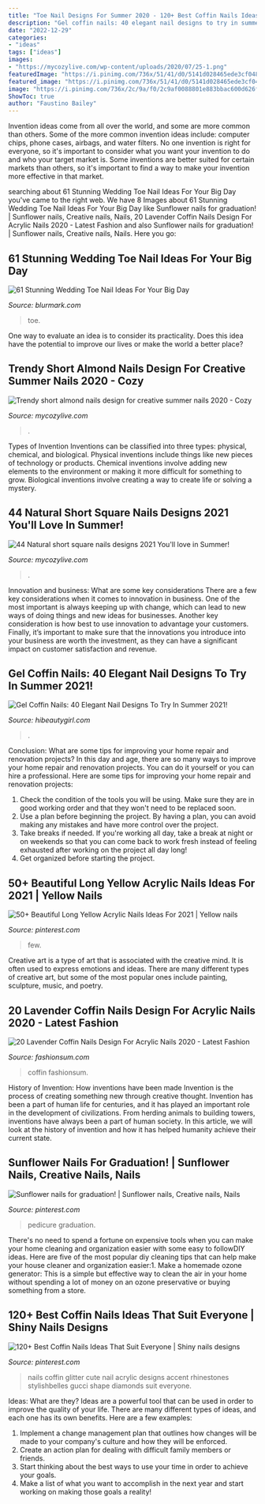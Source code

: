 ```yaml
---
title: "Toe Nail Designs For Summer 2020 - 120+ Best Coffin Nails Ideas That Suit Everyone"
description: "Gel coffin nails: 40 elegant nail designs to try in summer 2021!"
date: "2022-12-29"
categories:
- "ideas"
tags: ["ideas"]
images:
- "https://mycozylive.com/wp-content/uploads/2020/07/25-1.png"
featuredImage: "https://i.pinimg.com/736x/51/41/d0/5141d028465ede3cf04836020d0a150d--sunflower-nails-sunflowers.jpg"
featured_image: "https://i.pinimg.com/736x/51/41/d0/5141d028465ede3cf04836020d0a150d--sunflower-nails-sunflowers.jpg"
image: "https://i.pinimg.com/736x/2c/9a/f0/2c9af0088801e883bbac600d626f9e7a.jpg"
ShowToc: true
author: "Faustino Bailey"
---
```



Invention ideas come from all over the world, and some are more common than others. Some of the more common invention ideas include: computer chips, phone cases, airbags, and water filters. No one invention is right for everyone, so it's important to consider what you want your invention to do and who your target market is. Some inventions are better suited for certain markets than others, so it's important to find a way to make your invention more effective in that market.

	

		
searching about 61 Stunning Wedding Toe Nail Ideas For Your Big Day you've came to the right web. We have 8 Images about 61 Stunning Wedding Toe Nail Ideas For Your Big Day like Sunflower nails for graduation! | Sunflower nails, Creative nails, Nails, 20 Lavender Coffin Nails Design For Acrylic Nails 2020 - Latest Fashion and also Sunflower nails for graduation! | Sunflower nails, Creative nails, Nails. Here you go:
		
    
## 61 Stunning Wedding Toe Nail Ideas For Your Big Day

<img loading=lazy src="https://www.blurmark.com/wp-content/uploads/2017/05/Spring-Wedding-Nails.jpg" onerror="this.onerror=null;this.src='https://tse3.mm.bing.net/th?id=OIP.VxWoZOopIV0J8JFtwoF11QHaFe&amp;pid=15.1';" alt="61 Stunning Wedding Toe Nail Ideas For Your Big Day">

_Source: blurmark.com_

>toe. 

	

One way to evaluate an idea is to consider its practicality. Does this idea have the potential to improve our lives or make the world a better place?

    
## Trendy Short Almond Nails Design For Creative Summer Nails 2020 - Cozy

<img loading=lazy src="https://mycozylive.com/wp-content/uploads/2020/07/25-1.png" onerror="this.onerror=null;this.src='https://tse3.mm.bing.net/th?id=OIP.j_hu4KnVtcEdzw2PrcS_cgHaKw&amp;pid=15.1';" alt="Trendy short almond nails design for creative summer nails 2020 - Cozy">

_Source: mycozylive.com_

>. 

	

Types of Invention
Inventions can be classified into three types: physical, chemical, and biological. Physical inventions include things like new pieces of technology or products. Chemical inventions involve adding new elements to the environment or making it more difficult for something to grow. Biological inventions involve creating a way to create life or solving a mystery.

    
## 44 Natural Short Square Nails Designs 2021 You&#039;ll Love In Summer!

<img loading=lazy src="https://mycozylive.com/wp-content/uploads/2021/04/16-14-683x1024.jpg" onerror="this.onerror=null;this.src='https://tse1.mm.bing.net/th?id=OIP.nKXu8U9LqyEOKm8mIhILtAHaLG&amp;pid=15.1';" alt="44 Natural short square nails designs 2021 You&#039;ll love in Summer!">

_Source: mycozylive.com_

>. 

	

Innovation and business: What are some key considerations
There are a few key considerations when it comes to innovation in business. One of the most important is always keeping up with change, which can lead to new ways of doing things and new ideas for businesses. Another key consideration is how best to use innovation to advantage your customers. Finally, it’s important to make sure that the innovations you introduce into your business are worth the investment, as they can have a significant impact on customer satisfaction and revenue.

    
## Gel Coffin Nails: 40 Elegant Nail Designs To Try In Summer 2021!

<img loading=lazy src="https://hibeautygirl.com/wp-content/uploads/2021/05/9-18.jpg" onerror="this.onerror=null;this.src='https://tse3.mm.bing.net/th?id=OIP.Qu9qqP2suqRv7Knc9RwyNQHaLH&amp;pid=15.1';" alt="Gel Coffin Nails: 40 Elegant Nail Designs To Try In Summer 2021!">

_Source: hibeautygirl.com_

>. 

	

Conclusion: What are some tips for improving your home repair and renovation projects?
In this day and age, there are so many ways to improve your home repair and renovation projects. You can do it yourself or you can hire a professional. Here are some tips for improving your home repair and renovation projects: 
1. Check the condition of the tools you will be using. Make sure they are in good working order and that they won't need to be replaced soon. 
2. Use a plan before beginning the project. By having a plan, you can avoid making any mistakes and have more control over the project. 
3. Take breaks if needed. If you're working all day, take a break at night or on weekends so that you can come back to work fresh instead of feeling exhausted after working on the project all day long! 
4. Get organized before starting the project.

    
## 50+ Beautiful Long Yellow Acrylic Nails Ideas For 2021 | Yellow Nails

<img loading=lazy src="https://i.pinimg.com/736x/68/20/e0/6820e0a9dafccfc855868c80b30c1c2b.jpg" onerror="this.onerror=null;this.src='https://tse4.mm.bing.net/th?id=OIP.oOFo4oiLD4RzDi4oGB-nCgHaLH&amp;pid=15.1';" alt="50+ Beautiful Long Yellow Acrylic Nails Ideas For 2021 | Yellow nails">

_Source: pinterest.com_

>few. 

	

Creative art is a type of art that is associated with the creative mind. It is often used to express emotions and ideas. There are many different types of creative art, but some of the most popular ones include painting, sculpture, music, and poetry.

    
## 20 Lavender Coffin Nails Design For Acrylic Nails 2020 - Latest Fashion

<img loading=lazy src="https://fashionsum.com/wp-content/uploads/2020/04/20-2.jpg" onerror="this.onerror=null;this.src='https://tse2.mm.bing.net/th?id=OIP.D1lfQkeKdCTXJk4ttg_CWwHaKk&amp;pid=15.1';" alt="20 Lavender Coffin Nails Design For Acrylic Nails 2020 - Latest Fashion">

_Source: fashionsum.com_

>coffin fashionsum. 

	

History of Invention: How inventions have been made
Invention is the process of creating something new through creative thought. Invention has been a part of human life for centuries, and it has played an important role in the development of civilizations. From herding animals to building towers, inventions have always been a part of human society. In this article, we will look at the history of invention and how it has helped humanity achieve their current state.

    
## Sunflower Nails For Graduation! | Sunflower Nails, Creative Nails, Nails

<img loading=lazy src="https://i.pinimg.com/736x/51/41/d0/5141d028465ede3cf04836020d0a150d--sunflower-nails-sunflowers.jpg" onerror="this.onerror=null;this.src='https://tse4.mm.bing.net/th?id=OIP.1HT5bzTVpG0yICjrr3rVJAHaJ3&amp;pid=15.1';" alt="Sunflower nails for graduation! | Sunflower nails, Creative nails, Nails">

_Source: pinterest.com_

>pedicure graduation. 

	

There's no need to spend a fortune on expensive tools when you can make your home cleaning and organization easier with some easy to followDIY ideas. Here are five of the most popular diy cleaning tips that can help make your house cleaner and organization easier:1. Make a homemade ozone generator: This is a simple but effective way to clean the air in your home without spending a lot of money on an ozone preservative or buying something from a store.

    
## 120+ Best Coffin Nails Ideas That Suit Everyone | Shiny Nails Designs

<img loading=lazy src="https://i.pinimg.com/736x/2c/9a/f0/2c9af0088801e883bbac600d626f9e7a.jpg" onerror="this.onerror=null;this.src='https://tse1.mm.bing.net/th?id=OIP.gYe-7iwfmAgpy6nbmMGQcQHaJQ&amp;pid=15.1';" alt="120+ Best Coffin Nails Ideas That Suit Everyone | Shiny nails designs">

_Source: pinterest.com_

>nails coffin glitter cute nail acrylic designs accent rhinestones stylishbelles gucci shape diamonds suit everyone. 

	

Ideas: What are they?
Ideas are a powerful tool that can be used in order to improve the quality of your life. There are many different types of ideas, and each one has its own benefits. Here are a few examples: 
1. Implement a change management plan that outlines how changes will be made to your company's culture and how they will be enforced. 
2. Create an action plan for dealing with difficult family members or friends. 
3. Start thinking about the best ways to use your time in order to achieve your goals. 
4. Make a list of what you want to accomplish in the next year and start working on making those goals a reality!


